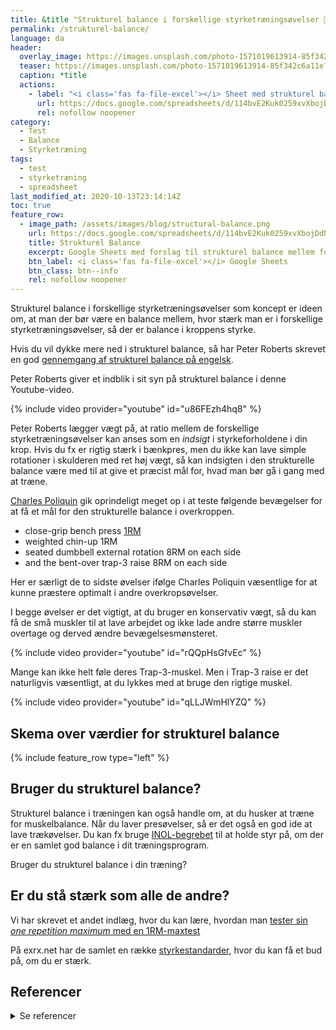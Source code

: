```yaml
---
title: &title "Strukturel balance i forskellige styrketræningsøvelser 💪"
permalink: /strukturel-balance/
language: da
header:
  overlay_image: https://images.unsplash.com/photo-1571019613914-85f342c6a11e?ixlib=rb-1.2.1&ixid=MXwxMjA3fDB8MHxjb2xsZWN0aW9uLXBhZ2V8MjB8ODczNTc1Nnx8ZW58MHx8fA%3D%3D&auto=format&fit=crop&h=630&w=1200&q=10
  teaser: https://images.unsplash.com/photo-1571019613914-85f342c6a11e?ixlib=rb-1.2.1&ixid=MXwxMjA3fDB8MHxjb2xsZWN0aW9uLXBhZ2V8MjB8ODczNTc1Nnx8ZW58MHx8fA%3D%3D&auto=format&fit=crop&h=300&w=400&q=10
  caption: *title
  actions:
    - label: "<i class='fas fa-file-excel'></i> Sheet med strukturel balance"
      url: https://docs.google.com/spreadsheets/d/114bvE2Kuk0259xvXbojDdNjHUBP95348yDPBPN78Lkc/copy?usp=sharing
      rel: nofollow noopener
category:
  - Test
  - Balance
  - Styrketræning
tags:
  - test
  - styrketræning
  - spreadsheet
last_modified_at: 2020-10-13T23:14:14Z
toc: true
feature_row:
  - image_path: /assets/images/blog/structural-balance.png
    url: https://docs.google.com/spreadsheets/d/114bvE2Kuk0259xvXbojDdNjHUBP95348yDPBPN78Lkc/copy?usp=sharing
    title: Strukturel Balance
    excerpt: Google Sheets med forslag til strukturel balance mellem forskellige styrketræningsøvelser.
    btn_label: <i class='fas fa-file-excel'></i> Google Sheets
    btn_class: btn--info
    rel: nofollow noopener
---
```


Strukturel balance i forskellige styrketræningsøvelser som koncept er ideen om, at man der bør være en balance mellem, hvor stærk man er i forskellige styrketræningsøvelser, så der er balance i kroppens styrke.

Hvis du vil dykke mere ned i strukturel balance, så har Peter Roberts skrevet en god [gennemgang af strukturel balance på engelsk](http://www.peterrobertscoaching.com/blog/definitive-guide-to-structural-balance-training).

Peter Roberts giver et indblik i sit syn på strukturel balance i denne Youtube-video.

{% include video provider="youtube" id="u86FEzh4hq8" %}

Peter Roberts lægger vægt på, at ratio mellem de forskellige styrketræningsøvelser kan anses som en _indsigt_ i styrkeforholdene i din krop. Hvis du fx er rigtig stærk i bænkpres, men du ikke kan lave simple rotationer i skulderen med ret høj vægt, så kan indsigten i den strukturelle balance være med til at give et præcist mål for, hvad man bør gå i gang med at træne.

[Charles Poliquin](https://www.t-nation.com/training/achieving-structural-balance) gik oprindeligt meget op i at teste følgende bevægelser for at få et mål for den strukturelle balance i overkroppen.

- close-grip bench press [1RM](/rm-beregner/)
- weighted chin-up 1RM
- seated dumbbell external rotation 8RM on each side
- and the bent-over trap-3 raise 8RM on each side

Her er særligt de to sidste øvelser ifølge Charles Poliquin væsentlige for at kunne præstere optimalt i andre overkropsøvelser.

I begge øvelser er det vigtigt, at du bruger en konservativ vægt, så du kan få de små muskler til at lave arbejdet og ikke lade andre større muskler overtage og derved ændre bevægelsesmønsteret.

{% include video provider="youtube" id="rQQpHsGfvEc" %}

Mange kan ikke helt føle deres Trap-3-muskel. Men i Trap-3 raise er det naturligvis væsentligt, at du lykkes med at bruge den rigtige muskel.

{% include video provider="youtube" id="qLLJWmHlYZQ" %}

## Skema over værdier for strukturel balance

{% include feature_row type="left" %}

## Bruger du strukturel balance?

Strukturel balance i træningen kan også handle om, at du husker at træne for muskelbalance. Når du laver presøvelser, så er det også en god ide at lave trækøvelser. Du kan fx bruge [INOL-begrebet](/inol/) til at holde styr på, om der er en samlet god balance i dit træningsprogram.

Bruger du strukturel balance i din træning?

## Er du stå stærk som alle de andre?

Vi har skrevet et andet indlæg, hvor du kan lære, hvordan man [tester sin _one repetition maximum_ med en 1RM-maxtest](/rm-beregner/)

På exrx.net har de samlet en række [styrkestandarder](https://www.exrx.net/Testing/WeightLifting/StrengthStandards.html), hvor du kan få et bud på, om du er stærk.

## Referencer

<details markdown="1">
  <summary>Se referencer</summary>

- [www.t-nation.com](https://www.t-nation.com/training/know-your-ratios-destroy-weaknesses)
- [www.functionalps.com](http://www.functionalps.com/blog/2010/09/28/upper-body-structural-balance/)
- [www.t-nation.com](https://www.t-nation.com/training/how-much-can-you-lift-wimp)
- [athleticsi.com](https://athleticsi.com/structural-balance-assessments-identifying-preventing-injuries/)
- [breakingmuscle.com](https://breakingmuscle.com/fitness/individualizing-training-structural-balance-intensity-and-autoregulation)
</details>
